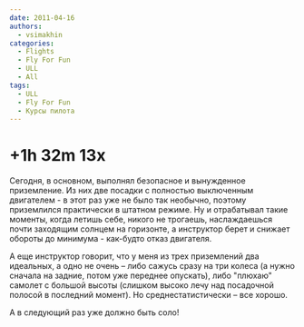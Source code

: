 ```yaml
---
date: 2011-04-16
authors:
  - vsimakhin
categories:
  - Flights
  - Fly For Fun
  - ULL
  - All
tags:
  - ULL
  - Fly For Fun
  - Курсы пилота
---
```


# +1h 32m 13x

Сегодня, в основном, выполнял безопасное и вынужденное приземление. Из них две посадки с полностью выключенным двигателем - в этот раз уже не было так необычно, поэтому приземлился практически в штатном режиме. Ну и отрабатывал такие моменты, когда летишь себе, никого не трогаешь, наслаждаешься почти заходящим солнцем на горизонте, а инструктор берет и снижает обороты до минимума - как-будто отказ двигателя.

А еще инструктор говорит, что у меня из трех приземлений два идеальных, а одно не очень – либо сажусь сразу на три колеса (а нужно сначала на задние, потом уже переднее опускать), либо "плюхаю" самолет с большой высоты (слишком высоко лечу над посадочной полосой в последний момент). Но среднестатистически – все хорошо.

А в следующий раз уже должно быть соло!